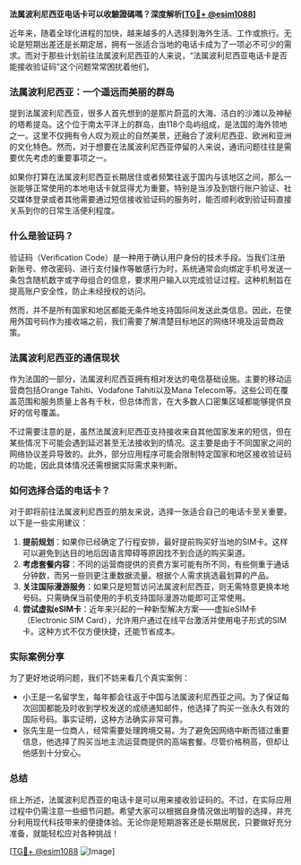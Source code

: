 **法属波利尼西亚电话卡可以收驗證碼嗎？深度解析[[TG💪+ @esim1088](https://t.me/s/esim1088)]**

近年来，随着全球化进程的加快，越来越多的人选择到海外生活、工作或旅行。无论是短期出差还是长期定居，拥有一张适合当地的电话卡成为了一项必不可少的需求。而对于那些计划前往法属波利尼西亚的人来说，“法属波利尼西亚电话卡是否能接收验证码”这个问题常常困扰着他们。

### 法属波利尼西亚：一个遥远而美丽的群岛

提到法属波利尼西亚，很多人首先想到的是那片蔚蓝的大海、洁白的沙滩以及神秘的塔希提岛。这个位于南太平洋上的群岛，由118个岛屿组成，是法国的海外领地之一。这里不仅拥有令人叹为观止的自然美景，还融合了波利尼西亚、欧洲和亚洲的文化特色。然而，对于想要在法属波利尼西亚停留的人来说，通讯问题往往是需要优先考虑的重要事项之一。

如果你打算在法属波利尼西亚长期居住或者频繁往返于国内与该地区之间，那么一张能够正常使用的本地电话卡就显得尤为重要。特别是当涉及到银行账户验证、社交媒体登录或者其他需要通过短信接收验证码的服务时，能否顺利收到验证码直接关系到你的日常生活便利程度。

### 什么是验证码？

验证码（Verification Code）是一种用于确认用户身份的技术手段。当我们注册新账号、修改密码、进行支付操作等敏感行为时，系统通常会向绑定手机号发送一条包含随机数字或字母组合的信息，要求用户输入以完成验证过程。这种机制旨在提高账户安全性，防止未经授权的访问。

然而，并不是所有国家和地区都能无条件地支持国际间发送此类信息。因此，在使用外国号码作为接收端之前，我们需要了解清楚目标地区的网络环境及运营商政策。

### 法属波利尼西亚的通信现状

作为法国的一部分，法属波利尼西亚拥有相对发达的电信基础设施。主要的移动运营商包括Orange Tahiti、Vodafone Tahiti以及Mana Telecom等。这些公司在覆盖范围和服务质量上各有千秋，但总体而言，在大多数人口密集区域都能够提供良好的信号覆盖。

不过需要注意的是，虽然法属波利尼西亚支持接收来自其他国家发来的短信，但在某些情况下可能会遇到延迟甚至无法接收到的情况。这主要是由于不同国家之间的网络协议差异导致的。此外，部分应用程序可能会限制特定国家和地区接收验证码的功能，因此具体情况还需根据实际需求来判断。

### 如何选择合适的电话卡？

对于即将前往法属波利尼西亚的朋友来说，选择一张适合自己的电话卡至关重要。以下是一些实用建议：

1. **提前规划**：如果你已经确定了行程安排，最好提前购买好当地的SIM卡。这样可以避免到达目的地后因语言障碍等原因找不到合适的购买渠道。
2. **考虑套餐内容**：不同的运营商提供的资费方案可能有所不同，有些侧重于通话分钟数，而另一些则更注重数据流量。根据个人需求挑选最划算的产品。
3. **关注国际漫游服务**：如果只是短暂访问法属波利尼西亚，则无需特意更换本地号码。只需确保当前使用的手机支持国际漫游功能即可正常使用。
4. **尝试虚拟eSIM卡**：近年来兴起的一种新型解决方案——虚拟eSIM卡（Electronic SIM Card），允许用户通过在线平台激活并使用电子形式的SIM卡。这种方式不仅方便快捷，还能节省成本。

### 实际案例分享

为了更好地说明问题，我们不妨来看几个真实案例：

- 小王是一名留学生，每年都会往返于中国与法属波利尼西亚之间。为了保证每次回国都能及时收到学校发送的成绩通知邮件，他选择了购买一张永久有效的国际号码。事实证明，这种方法确实非常可靠。
- 张先生是一位商人，经常需要处理跨境交易。为了避免因网络中断而错过重要信息，他选择了购买当地主流运营商提供的高端套餐。尽管价格稍高，但却让他感到十分安心。

### 总结

综上所述，法属波利尼西亚的电话卡是可以用来接收验证码的。不过，在实际应用过程中仍需注意一些细节问题。希望大家可以根据自身情况做出明智的选择，并充分利用现代科技带来的便捷体验。无论你是短期游客还是长期居民，只要做好充分准备，就能轻松应对各种挑战！

[[TG💪+ @esim1088](https://t.me/s/esim1088) ![Image](https://i.postimg.cc/4NQfJmqS/Snipaste-2025-05-13-00-14-12.png)]